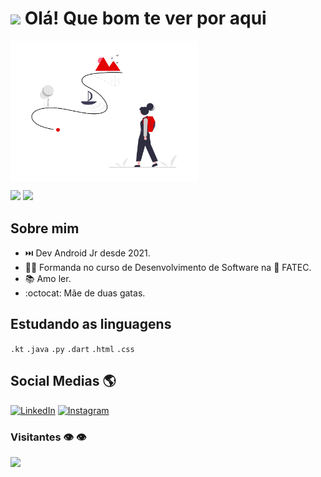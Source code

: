 <h1><img src="https://raw.githubusercontent.com/iampavangandhi/iampavangandhi/master/gifs/Hi.gif" width="30px"> Olá! Que bom te ver por aqui</h1>
 <img align="center" width="300px" src="aventura.png" />

 <img height="164em" src="https://github-readme-stats.vercel.app/api?username=paulademelo&show_icons=true&theme=gruvbox&count_private=true"></img>
 <img height="164em" src="https://github-readme-stats.vercel.app/api/top-langs/?username=paulademelo&langs_count=8&theme=gruvbox&layout=compact"></img>
  

## Sobre mim
- ⏭️ Dev Android Jr desde 2021.
- 👩‍🎓 Formanda no curso de Desenvolvimento de Software na 🏫 FATEC.
- 📚 Amo ler.
- :octocat: Mãe de duas gatas.

## Estudando as linguagens
 `.kt` `.java` `.py` `.dart` `.html`  `.css`

## Social Medias 🌎
[![LinkedIn](https://img.shields.io/badge/linkedin-%230077B5.svg?style=for-the-badge&logo=linkedin&logoColor=white)](https://www.linkedin.com/in/paulademelo/)
[![Instagram](https://img.shields.io/badge/Instagram-%23E4405F.svg?style=for-the-badge&logo=Instagram&logoColor=white)](https://www.instagram.com/paulameloti/)

### Visitantes 👁️ 👁️  
  <img alingn="center" src="https://profile-counter.glitch.me/paulademelo/count.svg" />
   
<!--
**paulademelo/paulademelo** is a ✨ _special_ ✨ repository because its `README.md` (this file) appears on your GitHub profile.

Here are some ideas to get you started:

- 🔭 I’m currently working on ...
- 🌱 I’m currently learning ...
- 👯 I’m looking to collaborate on ...
- 🤔 I’m looking for help with ...
- 💬 Ask me about ...
- 📫 How to reach me: ...
- 😄 Pronouns: ...
- ⚡ Fun fact: ...
-->
